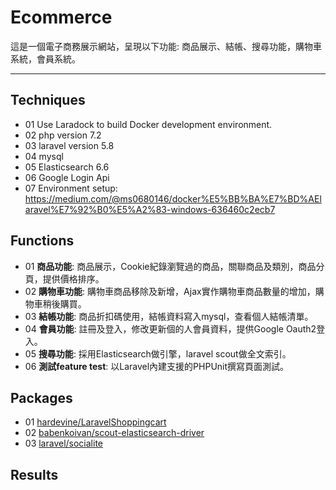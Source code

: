 #  Ecommerce
這是一個電子商務展示網站，呈現以下功能: 商品展示、結帳、搜尋功能，購物車系統，會員系統。
****
## Techniques
* 01 Use Laradock to build Docker development environment. 
* 02 php version 7.2
* 03 laravel version 5.8
* 04 mysql
* 05 Elasticsearch 6.6
* 06 Google Login Api
* 07 Environment setup: <br>
https://medium.com/@ms0680146/docker%E5%BB%BA%E7%BD%AElaravel%E7%92%B0%E5%A2%83-windows-636460c2ecb7

## Functions
* 01 <strong>商品功能</strong>:    商品展示，Cookie紀錄瀏覽過的商品，關聯商品及類別，商品分頁，提供價格排序。 <br>
* 02 <strong>購物車功能</strong>:     購物車商品移除及新增，Ajax實作購物車商品數量的增加，購物車稍後購買。 <br>
* 03 <strong>結帳功能</strong>:     商品折扣碼使用，結帳資料寫入mysql，查看個人結帳清單。<br>
* 04 <strong>會員功能</strong>:     註冊及登入，修改更新個的人會員資料，提供Google Oauth2登入。<br>
* 05 <strong>搜尋功能</strong>:    採用Elasticsearch做引擎，laravel scout做全文索引。<br>
* 06 <strong>測試feature test</strong>:    以Laravel內建支援的PHPUnit撰寫頁面測試。

## Packages
* 01 <a href="https://github.com/hardevine/LaravelShoppingcart">hardevine/LaravelShoppingcart</a>
* 02 <a href="https://github.com/babenkoivan/scout-elasticsearch-driver">babenkoivan/scout-elasticsearch-driver</a>
* 03 <a href="https://github.com/laravel/socialite">laravel/socialite</a>


## Results


